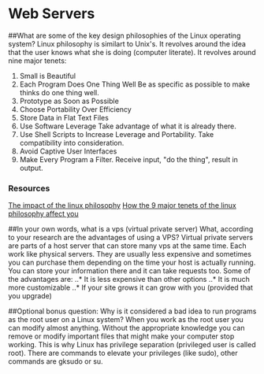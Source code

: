 # Web Servers
##What are some of the key design philosophies of the Linux operating system?
Linux philosophy is similart to Unix's. It revolves around the idea that the user knows what she is doing (computer literate). It revolves around nine major tenets: 
1. Small is Beautiful
2. Each Program Does One Thing Well
Be as specific as possible to make thinks do one thing well. 
3. Prototype as Soon as Possible
4. Choose Portability Over Efficiency
5. Store Data in Flat Text Files
6. Use Software Leverage
	Take advantage of what it is already there. 
7. Use Shell Scripts to Increase Leverage and Portability. Take compatibility into consideration. 
8. Avoid Captive User Interfaces
9. Make Every Program a Filter. Receive input, "do the thing", result in output.


### Resources
 [The impact of the linux philosophy](https://opensource.com/business/14/12/linux-philosophy)
 [How the 9 major tenets of the linux philosophy affect you](https://opensource.com/business/15/2/how-linux-philosophy-affects-you)

##In your own words, what is a vps (virtual private server) What, according to your research are the advantages of using a VPS?
Virtual private servers are parts of a host server that can store many vps at the same time. Each work like physical servers. They are usually less expensive and sometimes you can purchase them depending on the time your host is actually running. You can store your information there and it can take requests too. 
Some of the advantages are: 
..* It is less expensive than other options
..* It is much more customizable
..* If your site grows it can grow with you (provided that you upgrade)

##Optional bonus question: Why is it considered a bad idea to run programs as the root user on a Linux system?
When you work as the root user you can modify almost anything. Without the appropriate knowledge you can remove or modify important files that might make your computer stop working. This is why Linux has privilege separation (privileged user is called root). There are commands to elevate your privileges (like sudo), other commands are gksudo or su. 
